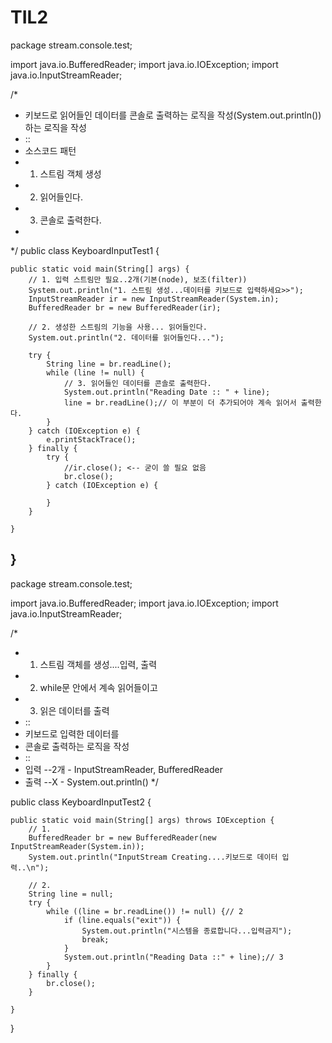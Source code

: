 # TIL2

package stream.console.test;

import java.io.BufferedReader;
import java.io.IOException;
import java.io.InputStreamReader;

/*
 * 키보드로 읽어들인 데이터를 콘솔로 출력하는 로직을 작성(System.out.println())하는 로직을 작성
 * ::
 * 소스코드 패턴
 * 1. 스트림 객체 생성
 * 2. 읽어들인다.
 * 3. 콘솔로 출력한다.
 * 
 */
public class KeyboardInputTest1 {

	public static void main(String[] args) {
		// 1. 입력 스트림만 필요..2개(기본(node), 보조(filter))
		System.out.println("1. 스트림 생성...데이터를 키보드로 입력하세요>>");
		InputStreamReader ir = new InputStreamReader(System.in);
		BufferedReader br = new BufferedReader(ir);

		// 2. 생성한 스트림의 기능을 사용... 읽어들인다.
		System.out.println("2. 데이터를 읽어들인다...");

		try {
			String line = br.readLine();
			while (line != null) {
				// 3. 읽어들인 데이터를 콘솔로 출력한다.
				System.out.println("Reading Date :: " + line);
				line = br.readLine();// 이 부분이 더 추가되어야 계속 읽어서 출력한다.
			}
		} catch (IOException e) {
			e.printStackTrace();
		} finally {
			try {
				//ir.close(); <-- 굳이 쓸 필요 없음
				br.close();
			} catch (IOException e) {

			}
		}

	}

}
----------------------------------------------------------------------------------

package stream.console.test;

import java.io.BufferedReader;
import java.io.IOException;
import java.io.InputStreamReader;

/*
 * 1. 스트림 객체를 생성....입력, 출력
 * 2. while문 안에서 계속 읽어들이고 
 * 3. 읽은 데이터를 출력
 * ::
 * 키보드로 입력한 데이터를 
 * 콘솔로 출력하는 로직을 작성
 * ::
 * 입력 --2개 - InputStreamReader, BufferedReader
 * 출력 --X - System.out.println()
 */

public class KeyboardInputTest2 {

	public static void main(String[] args) throws IOException {
		// 1.
		BufferedReader br = new BufferedReader(new InputStreamReader(System.in));
		System.out.println("InputStream Creating....키보드로 데이터 입력..\n");

		// 2.
		String line = null;
		try {
			while ((line = br.readLine()) != null) {// 2
				if (line.equals("exit")) {
					System.out.println("시스템을 종료합니다...입력금지");
					break;
				}
				System.out.println("Reading Data ::" + line);// 3
			}
		} finally {
			br.close();
		}

	}

}
